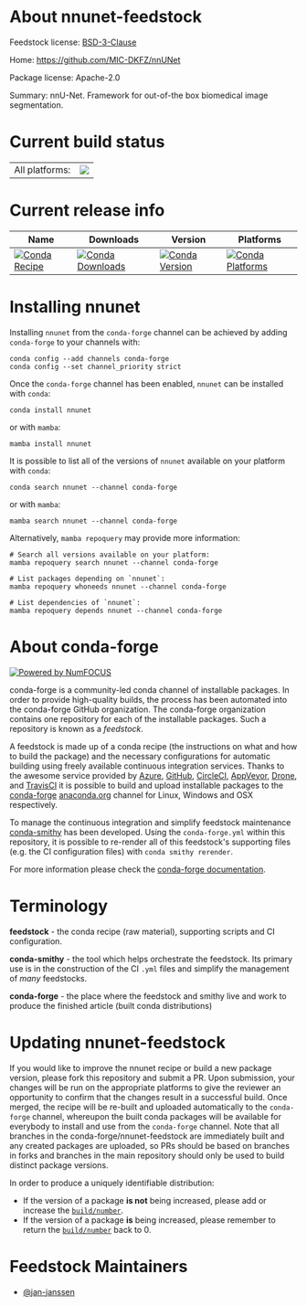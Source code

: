 About nnunet-feedstock
======================

Feedstock license: [BSD-3-Clause](https://github.com/conda-forge/nnunet-feedstock/blob/main/LICENSE.txt)

Home: https://github.com/MIC-DKFZ/nnUNet

Package license: Apache-2.0

Summary: nnU-Net. Framework for out-of-the box biomedical image segmentation.

Current build status
====================


<table><tr><td>All platforms:</td>
    <td>
      <a href="https://dev.azure.com/conda-forge/feedstock-builds/_build/latest?definitionId=24139&branchName=main">
        <img src="https://dev.azure.com/conda-forge/feedstock-builds/_apis/build/status/nnunet-feedstock?branchName=main">
      </a>
    </td>
  </tr>
</table>

Current release info
====================

| Name | Downloads | Version | Platforms |
| --- | --- | --- | --- |
| [![Conda Recipe](https://img.shields.io/badge/recipe-nnunet-green.svg)](https://anaconda.org/conda-forge/nnunet) | [![Conda Downloads](https://img.shields.io/conda/dn/conda-forge/nnunet.svg)](https://anaconda.org/conda-forge/nnunet) | [![Conda Version](https://img.shields.io/conda/vn/conda-forge/nnunet.svg)](https://anaconda.org/conda-forge/nnunet) | [![Conda Platforms](https://img.shields.io/conda/pn/conda-forge/nnunet.svg)](https://anaconda.org/conda-forge/nnunet) |

Installing nnunet
=================

Installing `nnunet` from the `conda-forge` channel can be achieved by adding `conda-forge` to your channels with:

```
conda config --add channels conda-forge
conda config --set channel_priority strict
```

Once the `conda-forge` channel has been enabled, `nnunet` can be installed with `conda`:

```
conda install nnunet
```

or with `mamba`:

```
mamba install nnunet
```

It is possible to list all of the versions of `nnunet` available on your platform with `conda`:

```
conda search nnunet --channel conda-forge
```

or with `mamba`:

```
mamba search nnunet --channel conda-forge
```

Alternatively, `mamba repoquery` may provide more information:

```
# Search all versions available on your platform:
mamba repoquery search nnunet --channel conda-forge

# List packages depending on `nnunet`:
mamba repoquery whoneeds nnunet --channel conda-forge

# List dependencies of `nnunet`:
mamba repoquery depends nnunet --channel conda-forge
```


About conda-forge
=================

[![Powered by
NumFOCUS](https://img.shields.io/badge/powered%20by-NumFOCUS-orange.svg?style=flat&colorA=E1523D&colorB=007D8A)](https://numfocus.org)

conda-forge is a community-led conda channel of installable packages.
In order to provide high-quality builds, the process has been automated into the
conda-forge GitHub organization. The conda-forge organization contains one repository
for each of the installable packages. Such a repository is known as a *feedstock*.

A feedstock is made up of a conda recipe (the instructions on what and how to build
the package) and the necessary configurations for automatic building using freely
available continuous integration services. Thanks to the awesome service provided by
[Azure](https://azure.microsoft.com/en-us/services/devops/), [GitHub](https://github.com/),
[CircleCI](https://circleci.com/), [AppVeyor](https://www.appveyor.com/),
[Drone](https://cloud.drone.io/welcome), and [TravisCI](https://travis-ci.com/)
it is possible to build and upload installable packages to the
[conda-forge](https://anaconda.org/conda-forge) [anaconda.org](https://anaconda.org/)
channel for Linux, Windows and OSX respectively.

To manage the continuous integration and simplify feedstock maintenance
[conda-smithy](https://github.com/conda-forge/conda-smithy) has been developed.
Using the ``conda-forge.yml`` within this repository, it is possible to re-render all of
this feedstock's supporting files (e.g. the CI configuration files) with ``conda smithy rerender``.

For more information please check the [conda-forge documentation](https://conda-forge.org/docs/).

Terminology
===========

**feedstock** - the conda recipe (raw material), supporting scripts and CI configuration.

**conda-smithy** - the tool which helps orchestrate the feedstock.
                   Its primary use is in the construction of the CI ``.yml`` files
                   and simplify the management of *many* feedstocks.

**conda-forge** - the place where the feedstock and smithy live and work to
                  produce the finished article (built conda distributions)


Updating nnunet-feedstock
=========================

If you would like to improve the nnunet recipe or build a new
package version, please fork this repository and submit a PR. Upon submission,
your changes will be run on the appropriate platforms to give the reviewer an
opportunity to confirm that the changes result in a successful build. Once
merged, the recipe will be re-built and uploaded automatically to the
`conda-forge` channel, whereupon the built conda packages will be available for
everybody to install and use from the `conda-forge` channel.
Note that all branches in the conda-forge/nnunet-feedstock are
immediately built and any created packages are uploaded, so PRs should be based
on branches in forks and branches in the main repository should only be used to
build distinct package versions.

In order to produce a uniquely identifiable distribution:
 * If the version of a package **is not** being increased, please add or increase
   the [``build/number``](https://docs.conda.io/projects/conda-build/en/latest/resources/define-metadata.html#build-number-and-string).
 * If the version of a package **is** being increased, please remember to return
   the [``build/number``](https://docs.conda.io/projects/conda-build/en/latest/resources/define-metadata.html#build-number-and-string)
   back to 0.

Feedstock Maintainers
=====================

* [@jan-janssen](https://github.com/jan-janssen/)

